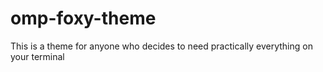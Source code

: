 # omp-foxy-theme
This is a theme for anyone who decides to need practically everything on your terminal
